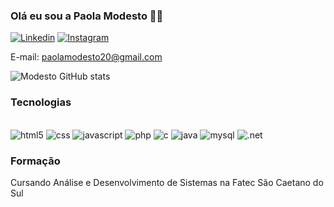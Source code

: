 ### Olá eu sou a Paola Modesto 🥦🍃

[![Linkedin](https://img.shields.io/badge/LinkedIn-0077B5?style=for-the-badge&logo=linkedin&logoColor=white)](https://br.linkedin.com/in/paola-modesto-aaa439224)
[![Instagram](https://img.shields.io/badge/Instagram-E4405F?style=for-the-badge&logo=instagram&logoColor=white)](https://instagram.com/modestopaola?igshid=ZDdkNTZiNTM=)

E-mail: paolamodesto20@gmail.com

![Modesto GitHub stats](https://github-readme-stats.vercel.app/api?username=modesto20&show_icons=true&theme=dark)

###    Tecnologias
<div style= "display: inline_block"><br/>
    <img aling="center" alt="html5" src="https://img.shields.io/badge/HTML5-E34F26?style=for-the-badge&logo=html5&logoColor=white"/>
  <img aling="center" alt="css" src="https://img.shields.io/badge/CSS-239120?&style=for-the-badge&logo=css3&logoColor=white"/>
  <img aling="center" alt="javascript" src="https://img.shields.io/badge/JavaScript-F7DF1E?style=for-the-badge&logo=javascript&logoColor=black"/>
  <img aling="center" alt="php" src="https://img.shields.io/badge/PHP-777BB4?style=for-the-badge&logo=php&logoColor=white"/>
  <img aling="center" alt="c" src="https://img.shields.io/badge/C-00599C?style=for-the-badge&logo=c&logoColor=white"/>
  <img aling="center" alt="java" src="https://img.shields.io/badge/Java-ED8B00?style=for-the-badge&logo=openjdk&logoColor=white"/>
  <img aling="center" alt="mysql" src="https://img.shields.io/badge/MySQL-white?style=for-the-badge&logo=mysql&logoColor=black"/>
  <img aling="center" alt=".net" src="https://img.shields.io/badge/.NET-5C2D91?style=for-the-badge&logo=.net&logoColor=white"/>
</div>

### Formação
Cursando Análise e Desenvolvimento de Sistemas na Fatec São Caetano do Sul
